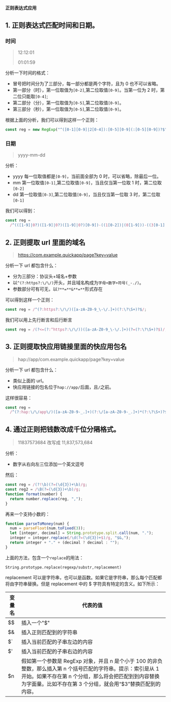 #### 正则表达式应用

## 1. 正则表达式匹配时间和日期。

### 时间

> 12:12:01
>
> 01:01:59

分析一下时间的格式：

- 冒号把时间分为了三部分，每一部分都是两个字符，且为 0 也不可以省略。
- 第一部分（时），第一位取值为`[0-2]`,第二位取值`[0-9]`。当第一位为 2 时，第二位只能取`[0-4]`;
- 第二部分（分），第一位取值为`[0-5]`,第二位取值`[0-9]`。
- 第三部分（秒），第一位取值为`[0-5]`,第二位取值`[0-9]`。

根据上面的分析，我们可以得到这样一个正则：

```js
const reg = new RegExp("^([0-1][0-9]|2[0-4]):[0-5][0-9](:[0-5][0-9])?$", "g");
```

### 日期

> yyyy-mm-dd

分析：

- yyyy 每一位取值都是`[0-9]`，当前面全部为 0 时，可以省略，除最后一位。
- mm 第一位取值`[0-1]`,第二位取值`[0-9]`，当且仅当第一位取 1 时，第二位取`[0-2]`
- dd 第一位取值`[0-3]`,第二位取值`[0-9]`，当且仅当第一位取 3 时，第二位取`[0-1]`

我们可以得到：

```js
const reg =
  /^(([1-9]|0?)([1-9]|0?)([1-9]|0?)[0-9])-((1[0-2])|(0[1-9]))-((3[0-1]|0[1-9]|[1-2][0-9]))$/;
```

## 2. 正则提取 url 里面的域名

> https://com.example.quickapp/page?key=value

分析一下 url 都包含什么：

- 分为三部分：协议头+域名+参数
- 以`^(?:https?:\/\/)`开头，并且域名构成为`字母+数字+符号(_-./)`。
- 参数部分可有可无，以`?**=**&**=**`形式存在

可以得到这样一个正则：

```js
const reg = /^(?:https?:\/\/)([a-zA-Z0-9_\-\/.]+)(?:\?\S+)?$/;
```

我们可以用上先行断言和后行断言

```js
const reg = /(?<=(?:^https?:\/\/))([a-zA-Z0-9_\-\/.]+)(?=(?:\?\S+)?$)/;
```

## 3. 正则提取快应用链接里面的快应用包名

> hap://app/com.example.quickapp/page?key=value

分析一下 url 都包含什么：

- 类似上面的 url。
- 快应用链接的包名位于`hap://app/`后面，且`/`之前。

这样很容易：

```js
const reg =
  /^(?:hap:\/\/app\/)([a-zA-Z0-9-_.]+)(?:\/[a-zA-Z0-9-_.]+)*(?:\?\S+)?$/;
```

## 4. 通过正则把钱数改成千位分隔格式。

> 11837573684 改写成 11,837,573,684

分析：

- 数字从右向左三位添加一个英文逗号

然后：

```js
const reg = /(?!\b)(?=(\d{3})+\b)/g;
const reg2 = /\B(?=(\d{3})+\b)/g;
function format(number) {
  return number.replace(reg, ",");
}
```

再来一个支持小数的：

```js
function parseToMoney(num) {
  num = parseFloat(num.toFixed(3));
  let [integer, decimal] = String.prototype.split.call(num, ".");
  integer = integer.replace(/\d(?=(\d{3})+$)/g, "$&,");
  return integer + "." + (decimal ? decimal : "");
}
```

上面的方法，包含一个`replace`的用法：

```
String.prototype.replace(regexp/substr,replacement)
```

replacement 可以是字符串，也可以是函数。如果它是字符串，那么每个匹配都将由字符串替换。但是 replacement 中的 $ 字符具有特定的含义。如下所示：

| 变量名 | 代表的值                                                                                                                                                                                                                             |
| ------ | ------------------------------------------------------------------------------------------------------------------------------------------------------------------------------------------------------------------------------------ |
| $$     | 插入一个"$"                                                                                                                                                                                                                          |
| $&     | 插入正则匹配到的字符串                                                                                                                                                                                                               |
| $`     | 插入当前匹配的子串左边的内容                                                                                                                                                                                                         |
| $'     | 插入当前匹配的子串右边的内容                                                                                                                                                                                                         |
| $n     | 假如第一个参数是 RegExp 对象，并且 n 是个小于 100 的非负整数，那么插入第 n 个括号匹配的字符串。提示：索引是从 1 开始。如果不存在第 n 个分组，那么将会把匹配到到内容替换为字面量。比如不存在第 3 个分组，就会用“$3”替换匹配到的内容。 |
